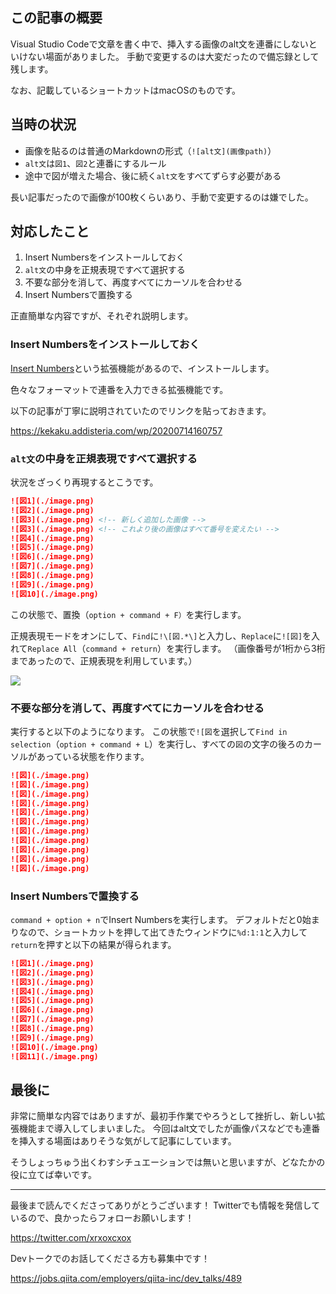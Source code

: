 <!--
title:   Visual Studio CodeでMarkdownを書いていて、大量のalt文の連番リネームが必要になったときにやったこと
tags:    Markdown,VSCode,VisualStudioCode
id:      44920d7f7658e4fe2b55
private: true
-->


## この記事の概要

Visual Studio Codeで文章を書く中で、挿入する画像のalt文を連番にしないといけない場面がありました。
手動で変更するのは大変だったので備忘録として残します。

なお、記載しているショートカットはmacOSのものです。

## 当時の状況

- 画像を貼るのは普通のMarkdownの形式（`![alt文](画像path)`）
- `alt文`は`図1`、`図2`と連番にするルール
- 途中で図が増えた場合、後に続く`alt文`をすべてずらす必要がある

長い記事だったので画像が100枚くらいあり、手動で変更するのは嫌でした。

## 対応したこと

1. Insert Numbersをインストールしておく
1. `alt文`の中身を正規表現ですべて選択する
1. 不要な部分を消して、再度すべてにカーソルを合わせる
2. Insert Numbersで置換する

正直簡単な内容ですが、それぞれ説明します。

### Insert Numbersをインストールしておく

[Insert Numbers](https://marketplace.visualstudio.com/items?itemName=Asuka.insertnumbers)という拡張機能があるので、インストールします。

色々なフォーマットで連番を入力できる拡張機能です。

以下の記事が丁寧に説明されていたのでリンクを貼っておきます。

https://kekaku.addisteria.com/wp/20200714160757

### `alt文`の中身を正規表現ですべて選択する

状況をざっくり再現するとこうです。

```markdown
![図1](./image.png)
![図2](./image.png)
![図3](./image.png) <!-- 新しく追加した画像 -->
![図3](./image.png) <!-- これより後の画像はすべて番号を変えたい -->
![図4](./image.png)
![図5](./image.png)
![図6](./image.png)
![図7](./image.png)
![図8](./image.png)
![図9](./image.png)
![図10](./image.png)
```

この状態で、置換（`option + command + F）`を実行します。

正規表現モードをオンにして、`Find`に`!\[図.*\]`と入力し、`Replace`に`![図]`を入れて`Replace All`（`command + return`）を実行します。
（画像番号が1桁から3桁まであったので、正規表現を利用しています。）

![](https://qiita-image-store.s3.ap-northeast-1.amazonaws.com/0/214677/b3c8274f-aaf0-ae77-aa3c-a5207f285684.png)

### 不要な部分を消して、再度すべてにカーソルを合わせる

実行すると以下のようになります。
この状態で`![図`を選択して`Find in selection`（`option + command + L`）を実行し、すべての`図`の文字の後ろのカーソルがあっている状態を作ります。

```markdown
![図](./image.png)
![図](./image.png)
![図](./image.png)
![図](./image.png)
![図](./image.png)
![図](./image.png)
![図](./image.png)
![図](./image.png)
![図](./image.png)
![図](./image.png)
![図](./image.png)
```

### Insert Numbersで置換する

`command + option + n`でInsert Numbersを実行します。
デフォルトだと0始まりなので、ショートカットを押して出てきたウィンドウに`%d:1:1`と入力して`return`を押すと以下の結果が得られます。

```markdown
![図1](./image.png)
![図2](./image.png)
![図3](./image.png)
![図4](./image.png)
![図5](./image.png)
![図6](./image.png)
![図7](./image.png)
![図8](./image.png)
![図9](./image.png)
![図10](./image.png)
![図11](./image.png)
```

## 最後に

非常に簡単な内容ではありますが、最初手作業でやろうとして挫折し、新しい拡張機能まで導入してしまいました。
今回はalt文でしたが画像パスなどでも連番を挿入する場面はありそうな気がして記事にしています。

そうしょっちゅう出くわすシチュエーションでは無いと思いますが、どなたかの役に立てば幸いです。

---

最後まで読んでくださってありがとうございます！
Twitterでも情報を発信しているので、良かったらフォローお願いします！

https://twitter.com/xrxoxcxox

Devトークでのお話してくださる方も募集中です！

https://jobs.qiita.com/employers/qiita-inc/dev_talks/489